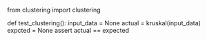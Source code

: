 from clustering import clustering


def test_clustering():
    input_data = None
    actual = kruskal(input_data)
    expcted = None
    assert actual == expected